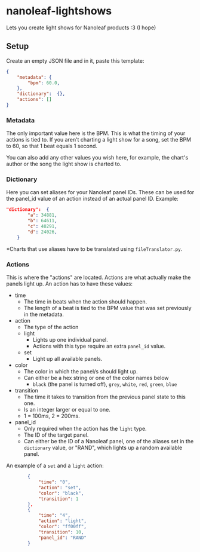 # nanoleaf-lightshows
Lets you create light shows for Nanoleaf products :3 (I hope)

## Setup
Create an empty JSON file and in it, paste this template:
```json
{
    "metadata": {
        "bpm": 60.0,
    },
    "dictionary":  {},
    "actions": []
}
```
### Metadata
The only important value here is the BPM. This is what the timing of your actions is tied to. 
If you aren't charting a light show for a song, set the BPM to 60, so that 1 beat equals 1 second.

You can also add any other values you wish here, for example, the chart's author or the song the light show is charted to.
### Dictionary
Here you can set aliases for your Nanoleaf panel IDs. 
These can be used for the panel_id value of an action instead of an actual panel ID.
Example:
```json
"dictionary":  {
        "a": 34881,
        "b": 64611,
        "c": 40291,
        "d": 24026,
    }
```
*Charts that use aliases have to be translated using ``fileTranslator.py``.
### Actions
This is where the "actions" are located. Actions are what actually make the panels light up.
An action has to have these values:
- time
    - The time in beats when the action should happen.
    - The length of a beat is tied to the BPM value that was set previously in the metadata.
- action
    - The type of the action
    - light
        - Lights up one individual panel.
        - Actions with this type require an extra ``panel_id`` value.
    - set
        - Light up all available panels.
- color
    - The color in which the panel/s should light up.
    - Can either be a hex string or one of the color names below
        - ``black`` (the panel is turned off), ``grey``, ``white``, ``red``, ``green``, ``blue``
- transition
    - The time it takes to transition from the previous panel state to this one.
    - Is an integer larger or equal to one.
    - 1 = 100ms, 2 = 200ms.
- panel_id
    - Only required when the action has the ``light`` type.
    - The ID of the target panel.
    - Can either be the ID of a Nanoleaf panel, one of the aliases set in the ``dictionary`` value, or "RAND", which lights up a random available panel.

An example of a ``set`` and a ``light`` action:
```json
        {
            "time": "0",
            "action": "set",
            "color": "black",
            "transition": 1
        },
        {
            "time": "4",
            "action": "light",
            "color": "ff00ff",
            "transition": 10,
            "panel_id": "RAND"
        }
```

